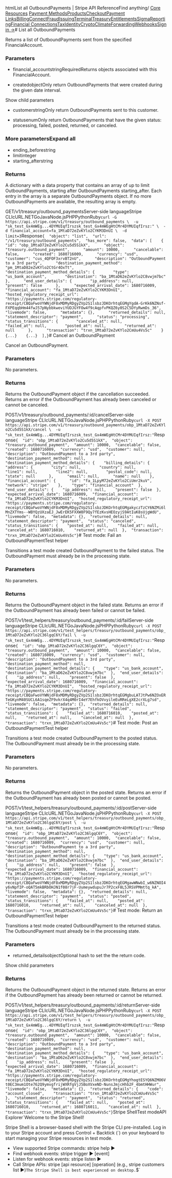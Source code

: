 htmlList all OutboundPayments | Stripe API Reference[](/api)Find anything/
[Core Resources](#)
[Payment Methods](#)[Products](#)[Checkout](#)[Payment Links](#)[Billing](#)[Connect](#)[Fraud](#)[Issuing](#)[Terminal](#)[Treasury](#)[Entitlements](#)[Sigma](#)[Reporting](#)[Financial Connections](#)[Tax](#)[Identity](#)[Crypto](#)[Climate](#)[Forwarding](#)[Webhooks](#)[Sign in →](https://dashboard.stripe.com/login)# List all OutboundPayments

Returns a list of OutboundPayments sent from the specified FinancialAccount.

### Parameters

- financial_accountstringRequiredReturns objects associated with this FinancialAccount.


- createdobjectOnly return OutboundPayments that were created during the given date interval.

Show child parameters
- customerstringOnly return OutboundPayments sent to this customer.


- statusenumOnly return OutboundPayments that have the given status: processing, failed, posted, returned, or canceled.



### More parametersExpand all

- ending_beforestring
- limitinteger
- starting_afterstring

### Returns

A dictionary with a data property that contains an array of up to limit OutboundPayments, starting after OutboundPayments starting_after. Each entry in the array is a separate OutboundPayments object. If no more OutboundPayments are available, the resulting array is empty.

GET/v1/treasury/outbound_paymentsServer-side languageStripe CLIcURL.NETGoJavaNode.jsPHPPythonRuby[](#)[](#)`curl -G https://api.stripe.com/v1/treasury/outbound_payments \  -u "sk_test_Gx4mWEg...4DYMUIqfIrszsk_test_Gx4mWEgHtCMr4DYMUIqfIrsz:" \  -d financial_account=fa_1MtaD72eZvKYlo2CYKM3DnUI \  -d limit=3`Response`{  "object": "list",  "url": "/v1/treasury/outbound_payments",  "has_more": false,  "data": [    {      "id": "obp_1MtaD72eZvKYlo2Cu5d5S1kX",      "object": "treasury.outbound_payment",      "amount": 10000,      "cancelable": false,      "created": 1680716009,      "currency": "usd",      "customer": "cus_4QFOF3xrvBT2nU",      "description": "OutboundPayment to a 3rd party",      "destination_payment_method": "pm_1MtaD82eZvKYlo2CtGr4OxTt",      "destination_payment_method_details": {        "type": "us_bank_account",        "destination": "ba_1MtaD62eZvKYlo2C8vwjm7bc"      },      "end_user_details": {        "ip_address": null,        "present": false      },      "expected_arrival_date": 1680716009,      "financial_account": "fa_1MtaD72eZvKYlo2CYKM3DnUI",      "hosted_regulatory_receipt_url": "https://payments.stripe.com/regulatory-receipt/CBQaFwoVYWNjdF8xMDMyRDgyZVp2S1lsbzJDKOrhtqEGMgYgdA-GrKk6NZNsf-FXPEqqbHm44fwJ57pNybbkweviYUDJGYFOw4f9cAqpfvPKQZ6y0S2C5DYyRwmDs_36",      "livemode": false,      "metadata": {},      "returned_details": null,      "statement_descriptor": "payment",      "status": "processing",      "status_transitions": {        "canceled_at": null,        "failed_at": null,        "posted_at": null,        "returned_at": null      },      "transaction": "trxn_1MtaD72eZvKYlo2CmUu4Vs5c"    }    {...}    {...}  ],}`# Cancel an OutboundPayment

Cancel an OutboundPayment.

### Parameters

No parameters.

### Returns

Returns the OutboundPayment object if the cancellation succeeded. Returns an error if the OutboundPayment has already been canceled or cannot be canceled.

POST/v1/treasury/outbound_payments/:id/cancelServer-side languageStripe CLIcURL.NETGoJavaNode.jsPHPPythonRuby[](#)[](#)`curl -X POST https://api.stripe.com/v1/treasury/outbound_payments/obp_1MtaD72eZvKYlo2Cu5d5S1kX/cancel \  -u "sk_test_Gx4mWEg...4DYMUIqfIrszsk_test_Gx4mWEgHtCMr4DYMUIqfIrsz:"`Response`{  "id": "obp_1MtaD72eZvKYlo2Cu5d5S1kX",  "object": "treasury.outbound_payment",  "amount": 10000,  "cancelable": false,  "created": 1680716009,  "currency": "usd",  "customer": null,  "description": "OutboundPayment to a 3rd party",  "destination_payment_method": null,  "destination_payment_method_details": {    "billing_details": {      "address": {        "city": null,        "country": null,        "line1": null,        "line2": null,        "postal_code": null,        "state": null      },      "email": null,      "name": null    },    "financial_account": {      "id": "fa_1LpyM72eZvKYlo2CiUmr2kuV",      "network": "stripe"    },    "type": "financial_account"  },  "end_user_details": {    "ip_address": null,    "present": false  },  "expected_arrival_date": 1680716009,  "financial_account": "fa_1MtaD72eZvKYlo2CYKM3DnUI",  "hosted_regulatory_receipt_url": "https://payments.stripe.com/regulatory-receipt/CBQaFwoVYWNjdF8xMDMyRDgyZVp2S1lsbzJDKOrhtqEGMgakyczTzCY6NZMi6lMnZXTYms--WBYQzUXzaEJ_JwErEK5FXXW8F9Qy7fEzKvsHEOzyjS9AtIuK8sUjgWdU",  "livemode": false,  "metadata": {},  "returned_details": null,  "statement_descriptor": "payment",  "status": "canceled",  "status_transitions": {    "posted_at": null,    "failed_at": null,    "canceled_at": 1680716010,    "returned_at": null  },  "transaction": "trxn_1MtaD72eZvKYlo2CmUu4Vs5c"}`# Test mode: Fail an OutboundPaymentTest helper

Transitions a test mode created OutboundPayment to the failed status. The OutboundPayment must already be in the processing state.

### Parameters

No parameters.

### Returns

Returns the OutboundPayment object in the failed state. Returns an error if the OutboundPayment has already been failed or cannot be failed.

POST/v1/test_helpers/treasury/outbound_payments/:id/failServer-side languageStripe CLIcURL.NETGoJavaNode.jsPHPPythonRuby[](#)[](#)`curl -X POST https://api.stripe.com/v1/test_helpers/treasury/outbound_payments/obp_1MtaD72eZvKYlo2C36lgqC6Y/fail \  -u "sk_test_Gx4mWEg...4DYMUIqfIrszsk_test_Gx4mWEgHtCMr4DYMUIqfIrsz:"`Response`{  "id": "obp_1MtaD72eZvKYlo2C36lgqC6Y",  "object": "treasury.outbound_payment",  "amount": 10000,  "cancelable": false,  "created": 1680716009,  "currency": "usd",  "customer": null,  "description": "OutboundPayment to a 3rd party",  "destination_payment_method": null,  "destination_payment_method_details": {    "type": "us_bank_account",    "destination": "ba_1MtaD62eZvKYlo2C8vwjm7bc"  },  "end_user_details": {    "ip_address": null,    "present": false  },  "expected_arrival_date": 1680716009,  "financial_account": "fa_1MtaD72eZvKYlo2CYKM3DnUI",  "hosted_regulatory_receipt_url": "https://payments.stripe.com/regulatory-receipt/CBQaFwoVYWNjdF8xMDMyRDgyZVp2S1lsbzJDKOrhtqEGMgbuLATJtPw6NZOxERTeGKynM40SUCL6A1sqeZF9vkrX4q4M0rI4eY7EhfkOVvyileEuRReLgXE2crXLg7sd",  "livemode": false,  "metadata": {},  "returned_details": null,  "statement_descriptor": "payment",  "status": "failed",  "status_transitions": {    "failed_at": 1680716010,    "posted_at": null,    "returned_at": null,    "canceled_at": null  },  "transaction": "trxn_1MtaD72eZvKYlo2CmUu4Vs5c"}`# Test mode: Post an OutboundPaymentTest helper

Transitions a test mode created OutboundPayment to the posted status. The OutboundPayment must already be in the processing state.

### Parameters

No parameters.

### Returns

Returns the OutboundPayment object in the posted state. Returns an error if the OutboundPayment has already been posted or cannot be posted.

POST/v1/test_helpers/treasury/outbound_payments/:id/postServer-side languageStripe CLIcURL.NETGoJavaNode.jsPHPPythonRuby[](#)[](#)`curl -X POST https://api.stripe.com/v1/test_helpers/treasury/outbound_payments/obp_1MtaD72eZvKYlo2C36lgqC6Y/post \  -u "sk_test_Gx4mWEg...4DYMUIqfIrszsk_test_Gx4mWEgHtCMr4DYMUIqfIrsz:"`Response`{  "id": "obp_1MtaD72eZvKYlo2C36lgqC6Y",  "object": "treasury.outbound_payment",  "amount": 10000,  "cancelable": false,  "created": 1680716009,  "currency": "usd",  "customer": null,  "description": "OutboundPayment to a 3rd party",  "destination_payment_method": null,  "destination_payment_method_details": {    "type": "us_bank_account",    "destination": "ba_1MtaD62eZvKYlo2C8vwjm7bc"  },  "end_user_details": {    "ip_address": null,    "present": false  },  "expected_arrival_date": 1680716009,  "financial_account": "fa_1MtaD72eZvKYlo2CYKM3DnUI",  "hosted_regulatory_receipt_url": "https://payments.stripe.com/regulatory-receipt/CBQaFwoVYWNjdF8xMDMyRDgyZVp2S1lsbzJDKOrhtqEGMgawWNwbI_w6NZNOI4y6vNpfIP-oQAT5mkBRbOHJN1f08r7jF-UumeywdupuJr7P2cxF8L5JRSVPMmttq_kA",  "livemode": false,  "metadata": {},  "returned_details": null,  "statement_descriptor": "payment",  "status": "posted",  "status_transitions": {    "failed_at": null,    "posted_at": 1680716010,    "returned_at": null,    "canceled_at": null  },  "transaction": "trxn_1MtaD72eZvKYlo2CmUu4Vs5c"}`# Test mode: Return an OutboundPaymentTest helper

Transitions a test mode created OutboundPayment to the returned status. The OutboundPayment must already be in the processing state.

### Parameters

- returned_detailsobjectOptional hash to set the the return code.

Show child parameters

### Returns

Returns the OutboundPayment object in the returned state. Returns an error if the OutboundPayment has already been returned or cannot be returned.

POST/v1/test_helpers/treasury/outbound_payments/:id/returnServer-side languageStripe CLIcURL.NETGoJavaNode.jsPHPPythonRuby[](#)[](#)`curl -X POST https://api.stripe.com/v1/test_helpers/treasury/outbound_payments/obp_1MtaD72eZvKYlo2C36lgqC6Y/return \  -u "sk_test_Gx4mWEg...4DYMUIqfIrszsk_test_Gx4mWEgHtCMr4DYMUIqfIrsz:"`Response`{  "id": "obp_1MtaD72eZvKYlo2C36lgqC6Y",  "object": "treasury.outbound_payment",  "amount": 10000,  "cancelable": false,  "created": 1680716009,  "currency": "usd",  "customer": null,  "description": "OutboundPayment to a 3rd party",  "destination_payment_method": null,  "destination_payment_method_details": {    "type": "us_bank_account",    "destination": "ba_1MtaD62eZvKYlo2C8vwjm7bc"  },  "end_user_details": {    "ip_address": null,    "present": false  },  "expected_arrival_date": 1680716009,  "financial_account": "fa_1MtaD72eZvKYlo2CYKM3DnUI",  "hosted_regulatory_receipt_url": "https://payments.stripe.com/regulatory-receipt/CBQaFwoVYWNjdF8xMDMyRDgyZVp2S1lsbzJDKOrhtqEGMgYhogtESYQ6NZMO6Vt0EC3mum1Ote762Q9ymvgfrijWXRfgVjJ5BoXVxeND-NunsJmjcHhb2F_4bmtHHWur",  "livemode": false,  "metadata": {},  "returned_details": {    "code": "account_closed",    "transaction": "trxn_1MtaD72eZvKYlo2CmUu4Vs5c"  },  "statement_descriptor": "payment",  "status": "returned",  "status_transitions": {    "failed_at": null,    "posted_at": 1680716010,    "returned_at": 1680716011,    "canceled_at": null  },  "transaction": "trxn_1MtaD72eZvKYlo2CmUu4Vs5c"}`Stripe ShellTest modeAPI Explorer[](https://stripe.com/docs/stripe-cli#install)`Welcome to the Stripe Shell!

Stripe Shell is a browser-based shell with the Stripe CLI pre-installed. Log in to your
Stripe account and press Control + Backtick (`) on your keyboard to start managing your Stripe
resources in test mode.

- View supported Stripe commands: stripe help ▶️
- Find webhook events: stripe trigger ▶️ [event]
- Listen for webhook events: stripe listen ▶
- Call Stripe APIs: stripe [api resource] [operation] (e.g., stripe customers list ▶️)`The Stripe Shell is best experienced on desktop.`$`
